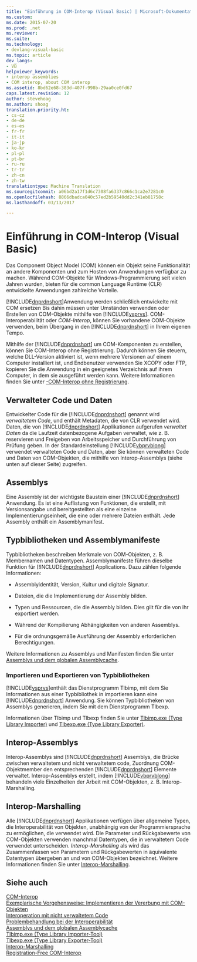 ```yaml
---
title: "Einführung in COM-Interop (Visual Basic) | Microsoft-Dokumentation"
ms.custom: 
ms.date: 2015-07-20
ms.prod: .net
ms.reviewer: 
ms.suite: 
ms.technology:
- devlang-visual-basic
ms.topic: article
dev_langs:
- VB
helpviewer_keywords:
- interop assemblies
- COM interop, about COM interop
ms.assetid: 8bd62e68-383d-407f-998b-29aa0ce0fd67
caps.latest.revision: 12
author: stevehoag
ms.author: shoag
translation.priority.ht:
- cs-cz
- de-de
- es-es
- fr-fr
- it-it
- ja-jp
- ko-kr
- pl-pl
- pt-br
- ru-ru
- tr-tr
- zh-cn
- zh-tw
translationtype: Machine Translation
ms.sourcegitcommit: a06bd2a17f1d6c7308fa6337c866c1ca2e7281c0
ms.openlocfilehash: 8866dbadca040c57ed2b59540dd2c341eb81758c
ms.lasthandoff: 03/13/2017

---
```

# <a name="introduction-to-com-interop-visual-basic"></a>Einführung in COM-Interop (Visual Basic)
Das Component Object Model (COM) können ein Objekt seine Funktionalität an andere Komponenten und zum Hosten von Anwendungen verfügbar zu machen. Während COM-Objekte für Windows-Programmierung seit vielen Jahren wurden, bieten für die common Language Runtime (CLR) entwickelte Anwendungen zahlreiche Vorteile.  
  
 [!INCLUDE[dnprdnshort](../../../csharp/getting-started/includes/dnprdnshort_md.md)]Anwendung werden schließlich entwickelte mit COM ersetzen Bis dahin müssen unter Umständen verwenden oder Erstellen von COM-Objekte mithilfe von [!INCLUDE[vsprvs](../../../csharp/includes/vsprvs_md.md)]. COM-Interoperabilität oder *COM-Interop*, können Sie vorhandene COM-Objekte verwenden, beim Übergang in den [!INCLUDE[dnprdnshort](../../../csharp/getting-started/includes/dnprdnshort_md.md)] in Ihrem eigenen Tempo.  
  
 Mithilfe der [!INCLUDE[dnprdnshort](../../../csharp/getting-started/includes/dnprdnshort_md.md)] um COM-Komponenten zu erstellen, können Sie COM-Interop ohne Registrierung. Dadurch können Sie steuern, welche DLL-Version aktiviert ist, wenn mehrere Versionen auf einem Computer installiert ist, und Endbenutzer verwenden Sie XCOPY oder FTP, kopieren Sie die Anwendung in ein geeignetes Verzeichnis auf ihrem Computer, in dem sie ausgeführt werden kann. Weitere Informationen finden Sie unter [-COM-Interop ohne Registrierung](http://msdn.microsoft.com/library/90f308b9-82dc-414a-bce1-77e0155e56bd).  
  
## <a name="managed-code-and-data"></a>Verwalteter Code und Daten  
 Entwickelter Code für die [!INCLUDE[dnprdnshort](../../../csharp/getting-started/includes/dnprdnshort_md.md)] genannt wird *verwaltetem Code*, und enthält Metadaten, die von CLR verwendet wird. Daten, die von [!INCLUDE[dnprdnshort](../../../csharp/getting-started/includes/dnprdnshort_md.md)] Applikationen aufgerufen *verwaltet Daten* da die Laufzeit datenbezogene Aufgaben verwaltet, wie z. B. reservieren und Freigeben von Arbeitsspeicher und Durchführung von Prüfung geben. In der Standardeinstellung [!INCLUDE[vbprvblong](../../../visual-basic/developing-apps/customizing-extending-my/includes/vbprvblong_md.md)] verwendet verwalteten Code und Daten, aber Sie können verwalteten Code und Daten von COM-Objekten, die mithilfe von Interop-Assemblys (siehe unten auf dieser Seite) zugreifen.  
  
## <a name="assemblies"></a>Assemblys  
 Eine Assembly ist der wichtigste Baustein einer [!INCLUDE[dnprdnshort](../../../csharp/getting-started/includes/dnprdnshort_md.md)] Anwendung. Es ist eine Auflistung von Funktionen, die erstellt, mit Versionsangabe und bereitgestellten als eine einzelne Implementierungseinheit, die eine oder mehrere Dateien enthält. Jede Assembly enthält ein Assemblymanifest.  
  
## <a name="type-libraries-and-assembly-manifests"></a>Typbibliotheken und Assemblymanifeste  
 Typbibliotheken beschreiben Merkmale von COM-Objekten, z. B. Membernamen und Datentypen. Assemblymanifeste führen dieselbe Funktion für [!INCLUDE[dnprdnshort](../../../csharp/getting-started/includes/dnprdnshort_md.md)] Applications. Dazu zählen folgende Informationen:  
  
-   Assemblyidentität, Version, Kultur und digitale Signatur.  
  
-   Dateien, die die Implementierung der Assembly bilden.  
  
-   Typen und Ressourcen, die die Assembly bilden. Dies gilt für die von ihr exportiert werden.  
  
-   Während der Kompilierung Abhängigkeiten von anderen Assemblys.  
  
-   Für die ordnungsgemäße Ausführung der Assembly erforderlichen Berechtigungen.  
  
 Weitere Informationen zu Assemblys und Manifesten finden Sie unter [Assemblys und dem globalen Assemblycache](../../../visual-basic/programming-guide/concepts/assemblies-gac/index.md).  
  
### <a name="importing-and-exporting-type-libraries"></a>Importieren und Exportieren von Typbibliotheken  
 [!INCLUDE[vsprvs](../../../csharp/includes/vsprvs_md.md)]enthält das Dienstprogramm Tlbimp, mit dem Sie Informationen aus einer Typbibliothek in importieren kann eine [!INCLUDE[dnprdnshort](../../../csharp/getting-started/includes/dnprdnshort_md.md)] Anwendung. Sie können Typbibliotheken von Assemblys generieren, indem Sie mit dem Dienstprogramm Tlbexp.  
  
 Informationen über Tlbimp und Tlbexp finden Sie unter [Tlbimp.exe (Type Library Importer)](http://msdn.microsoft.com/library/ec0a8d63-11b3-4acd-b398-da1e37e97382) und [Tlbexp.exe (Type Library Exporter)](http://msdn.microsoft.com/library/a487d61b-d166-467b-a7ca-d8b52fbff42d).  
  
## <a name="interop-assemblies"></a>Interop-Assemblys  
 Interop-Assemblys sind [!INCLUDE[dnprdnshort](../../../csharp/getting-started/includes/dnprdnshort_md.md)] Assemblys, die Brücke zwischen verwaltetem und nicht verwaltetem code, Zuordnung COM-Objektmember den entsprechenden [!INCLUDE[dnprdnshort](../../../csharp/getting-started/includes/dnprdnshort_md.md)] Elemente verwaltet. Interop-Assemblys erstellt, indem [!INCLUDE[vbprvblong](../../../visual-basic/developing-apps/customizing-extending-my/includes/vbprvblong_md.md)] behandeln viele Einzelheiten der Arbeit mit COM-Objekten, z. B. Interop-Marshalling.  
  
## <a name="interoperability-marshaling"></a>Interop-Marshalling  
 Alle [!INCLUDE[dnprdnshort](../../../csharp/getting-started/includes/dnprdnshort_md.md)] Applikationen verfügen über allgemeine Typen, die Interoperabilität von Objekten, unabhängig von der Programmiersprache zu ermöglichen, die verwendet wird. Die Parameter und Rückgabewerte von COM-Objekten verwenden manchmal Datentypen, die in verwaltetem Code verwendet unterscheiden. *Interop-Marshalling* als wird das Zusammenfassen von Parametern und Rückgabewerten in äquivalente Datentypen übergeben an und von COM-Objekten bezeichnet. Weitere Informationen finden Sie unter [Interop-Marshalling](http://msdn.microsoft.com/library/115f7a2f-d422-4605-ab36-13a8dd28142a).  
  
## <a name="see-also"></a>Siehe auch  
 [COM-Interop](../../../visual-basic/programming-guide/com-interop/index.md)   
 [Exemplarische Vorgehensweise: Implementieren der Vererbung mit COM-Objekten](../../../visual-basic/programming-guide/com-interop/walkthrough-implementing-inheritance-with-com-objects.md)   
 [Interoperation mit nicht verwaltetem Code](https://msdn.microsoft.com/library/sd10k43k)   
 [Problembehandlung bei der Interoperabilität](../../../visual-basic/programming-guide/com-interop/troubleshooting-interoperability.md)   
 [Assemblys und dem globalen Assemblycache](../../../visual-basic/programming-guide/concepts/assemblies-gac/index.md)   
 [Tlbimp.exe (Type Library Importer-Tool)](http://msdn.microsoft.com/library/ec0a8d63-11b3-4acd-b398-da1e37e97382)   
 [Tlbexp.exe (Type Library Exporter-Tool)](http://msdn.microsoft.com/library/a487d61b-d166-467b-a7ca-d8b52fbff42d)   
 [Interop-Marshalling](http://msdn.microsoft.com/library/115f7a2f-d422-4605-ab36-13a8dd28142a)   
 [Registration-Free COM-Interop](http://msdn.microsoft.com/library/90f308b9-82dc-414a-bce1-77e0155e56bd)
